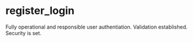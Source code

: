 # register_login
Fully operational and responsible user authentiation.
Validation established.
Security is set.
